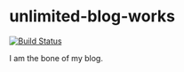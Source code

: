 # unlimited-blog-works

[![Build Status](https://travis-ci.org/kjirou/unlimited-blog-works.svg?branch=master)](https://travis-ci.org/kjirou/unlimited-blog-works)

I am the bone of my blog.
